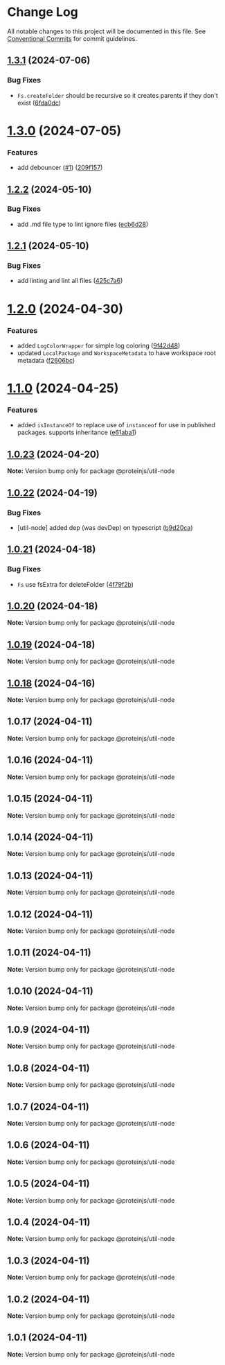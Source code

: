 # Change Log

All notable changes to this project will be documented in this file.
See [Conventional Commits](https://conventionalcommits.org) for commit guidelines.

## [1.3.1](https://github.com/proteinjs/util/compare/@proteinjs/util-node@1.3.0...@proteinjs/util-node@1.3.1) (2024-07-06)


### Bug Fixes

* `Fs.createFolder` should be recursive so it creates parents if they don't exist ([6fda0dc](https://github.com/proteinjs/util/commit/6fda0dcd3302182a920eb8d909770b7accadddf0))





# [1.3.0](https://github.com/proteinjs/util/compare/@proteinjs/util-node@1.2.2...@proteinjs/util-node@1.3.0) (2024-07-05)


### Features

* add debouncer ([#1](https://github.com/proteinjs/util/issues/1)) ([209f157](https://github.com/proteinjs/util/commit/209f1575f8370ba94033bdfbcebd745e1aa5aa1e))





## [1.2.2](https://github.com/proteinjs/util/compare/@proteinjs/util-node@1.2.1...@proteinjs/util-node@1.2.2) (2024-05-10)


### Bug Fixes

* add .md file type to lint ignore files ([ecb6d28](https://github.com/proteinjs/util/commit/ecb6d28340221ff0a2854debf0d813a02a76786e))





## [1.2.1](https://github.com/proteinjs/util/compare/@proteinjs/util-node@1.2.0...@proteinjs/util-node@1.2.1) (2024-05-10)


### Bug Fixes

* add linting and lint all files ([425c7a6](https://github.com/proteinjs/util/commit/425c7a6bee816a6b7cfafcb4b8d59a22cba5ec04))





# [1.2.0](https://github.com/proteinjs/util/compare/@proteinjs/util-node@1.1.0...@proteinjs/util-node@1.2.0) (2024-04-30)

### Features

- added `LogColorWrapper` for simple log coloring ([9f42d48](https://github.com/proteinjs/util/commit/9f42d4805421c4b43b0b04b7979ee7793c87cb68))
- updated `LocalPackage` and `WorkspaceMetadata` to have workspace root metadata ([f2606bc](https://github.com/proteinjs/util/commit/f2606bc77adbadc82ca10e467d8a0044d6e3612b))

# [1.1.0](https://github.com/proteinjs/util/compare/@proteinjs/util-node@1.0.23...@proteinjs/util-node@1.1.0) (2024-04-25)

### Features

- added `isInstanceOf` to replace use of `instanceof` for use in published packages. supports inheritance ([e61aba1](https://github.com/proteinjs/util/commit/e61aba135c20e340d5c7b7c46795fa1131620fbd))

## [1.0.23](https://github.com/proteinjs/util/compare/@proteinjs/util-node@1.0.22...@proteinjs/util-node@1.0.23) (2024-04-20)

**Note:** Version bump only for package @proteinjs/util-node

## [1.0.22](https://github.com/proteinjs/util/compare/@proteinjs/util-node@1.0.21...@proteinjs/util-node@1.0.22) (2024-04-19)

### Bug Fixes

- [util-node] added dep (was devDep) on typescript ([b9d20ca](https://github.com/proteinjs/util/commit/b9d20cad9666a13cb74c6a431f0f010ba8f9117e))

## [1.0.21](https://github.com/proteinjs/util/compare/@proteinjs/util-node@1.0.20...@proteinjs/util-node@1.0.21) (2024-04-18)

### Bug Fixes

- `Fs` use fsExtra for deleteFolder ([4f79f2b](https://github.com/proteinjs/util/commit/4f79f2b01e34c77f63cd4793deb4e7ee62428df8))

## [1.0.20](https://github.com/proteinjs/util/compare/@proteinjs/util-node@1.0.19...@proteinjs/util-node@1.0.20) (2024-04-18)

**Note:** Version bump only for package @proteinjs/util-node

## [1.0.19](https://github.com/proteinjs/util/compare/@proteinjs/util-node@1.0.18...@proteinjs/util-node@1.0.19) (2024-04-18)

**Note:** Version bump only for package @proteinjs/util-node

## [1.0.18](https://github.com/proteinjs/util/compare/@proteinjs/util-node@1.0.17...@proteinjs/util-node@1.0.18) (2024-04-16)

**Note:** Version bump only for package @proteinjs/util-node

## 1.0.17 (2024-04-11)

**Note:** Version bump only for package @proteinjs/util-node

## 1.0.16 (2024-04-11)

**Note:** Version bump only for package @proteinjs/util-node

## 1.0.15 (2024-04-11)

**Note:** Version bump only for package @proteinjs/util-node

## 1.0.14 (2024-04-11)

**Note:** Version bump only for package @proteinjs/util-node

## 1.0.13 (2024-04-11)

**Note:** Version bump only for package @proteinjs/util-node

## 1.0.12 (2024-04-11)

**Note:** Version bump only for package @proteinjs/util-node

## 1.0.11 (2024-04-11)

**Note:** Version bump only for package @proteinjs/util-node

## 1.0.10 (2024-04-11)

**Note:** Version bump only for package @proteinjs/util-node

## 1.0.9 (2024-04-11)

**Note:** Version bump only for package @proteinjs/util-node

## 1.0.8 (2024-04-11)

**Note:** Version bump only for package @proteinjs/util-node

## 1.0.7 (2024-04-11)

**Note:** Version bump only for package @proteinjs/util-node

## 1.0.6 (2024-04-11)

**Note:** Version bump only for package @proteinjs/util-node

## 1.0.5 (2024-04-11)

**Note:** Version bump only for package @proteinjs/util-node

## 1.0.4 (2024-04-11)

**Note:** Version bump only for package @proteinjs/util-node

## 1.0.3 (2024-04-11)

**Note:** Version bump only for package @proteinjs/util-node

## 1.0.2 (2024-04-11)

**Note:** Version bump only for package @proteinjs/util-node

## 1.0.1 (2024-04-11)

**Note:** Version bump only for package @proteinjs/util-node
